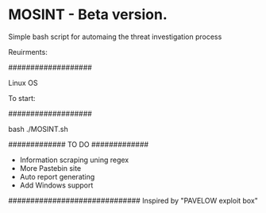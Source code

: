 # MOSINT - Beta version.

Simple bash script for automaing the threat investigation process 

Reuirments:

###################

Linux OS

To start:


###################


bash ./MOSINT.sh



#############
TO DO
#############

* Information scraping uning regex
* More Pastebin site
* Auto report generating
* Add Windows support

##############################
Inspired by "PAVELOW exploit box"

